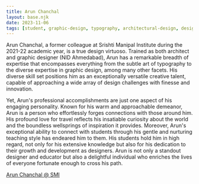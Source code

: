 ```yaml
---
title: Arun Chanchal
layout: base.njk
date: 2023-11-06
tags: [student, graphic-design, typography, architectural-design, design-education, nid-Ahmedabad, versatile-creative, student-mentorship, teaching-style, visual-communication, design-innovation, typography-expert, travel-inspiration, design-thinking, approachable-educator, design-aesthetics, architecture-and-design, creative-talent, student-growth, nurturing-mentor, art-direction, design-versatility, experiential-learning, cross-disciplinary-design, Srishti-Manipal, professional-expertise, visual-storytelling, creative-process, design-pedagogy, educational-impact, student-engagement]
--- 
```


Arun Chanchal, a former colleague at Srishti Manipal Institute during the 2021-22 academic year, is a true design virtuoso. Trained as both architect and graphic designer (NID Ahmedabad), Arun has a remarkable breadth of expertise that encompasses everything from the subtle art of typography to the diverse expertise in graphic design, among many other facets. His diverse skill set positions him as an exceptionally versatile creative talent, capable of approaching a wide array of design challenges with finesse and innovation.

Yet, Arun's professional accomplishments are just one aspect of his engaging personality. Known for his warm and approachable demeanor, Arun is a person who effortlessly forges connections with those around him. His profound love for travel reflects his insatiable curiosity about the world and the boundless wellsprings of inspiration it provides. Moreover, Arun's exceptional ability to connect with students through his gentle and nurturing teaching style has endeared him to them. His students hold him in high regard, not only for his extensive knowledge but also for his dedication to their growth and development as designers. Arun is not only a standout designer and educator but also a delightful individual who enriches the lives of everyone fortunate enough to cross his path.

[Arun Chanchal @ SMI](https://srishtimanipalinstitute.in/people/arun-chanchal)